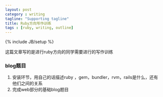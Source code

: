 ```yaml
---
layout: post
category : writing
tagline: "Supporting tagline"
title: Ruby方向写作训练
tags : [ruby, writing, outline]
---
```

{% include JB/setup %}

这篇文章写的是进行ruby方向的同学需要进行的写作训练


### blog题目

1. 安装环节，用自己的话描述ruby ，gem，bundler，rvm，rails是什么，还有他们之间的关系
2. 完成web部分的基础blog题目

